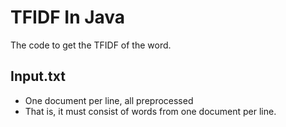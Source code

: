 # TFIDF In Java
The code to get the TFIDF of the word.

## Input.txt
* One document per line, all preprocessed
* That is, it must consist of words from one document per line.
